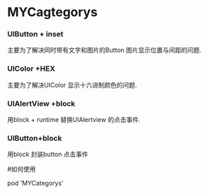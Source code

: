 # MYCagtegorys
### UIButton + inset
主要为了解决同时带有文字和图片的Button 图片显示位置与间距的问题.
### UIColor +HEX
主要为了解决UIColor 显示十六进制颜色的问题.
### UIAlertView +block
用block + runtime 替换UIAlertview 的点击事件.
### UIButton+block
用block 封装button 点击事件

#如何使用

pod 'MYCategorys'
